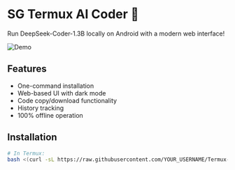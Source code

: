 # SG Termux AI Coder 🤖

Run DeepSeek-Coder-1.3B locally on Android with a modern web interface!

![Demo](https://your-repo/demo.jpg)

## Features
- One-command installation
- Web-based UI with dark mode
- Code copy/download functionality
- History tracking
- 100% offline operation

## Installation
```bash
# In Termux:
bash <(curl -sL https://raw.githubusercontent.com/YOUR_USERNAME/Termux-AI-Coder/main/installer/setup.sh)

